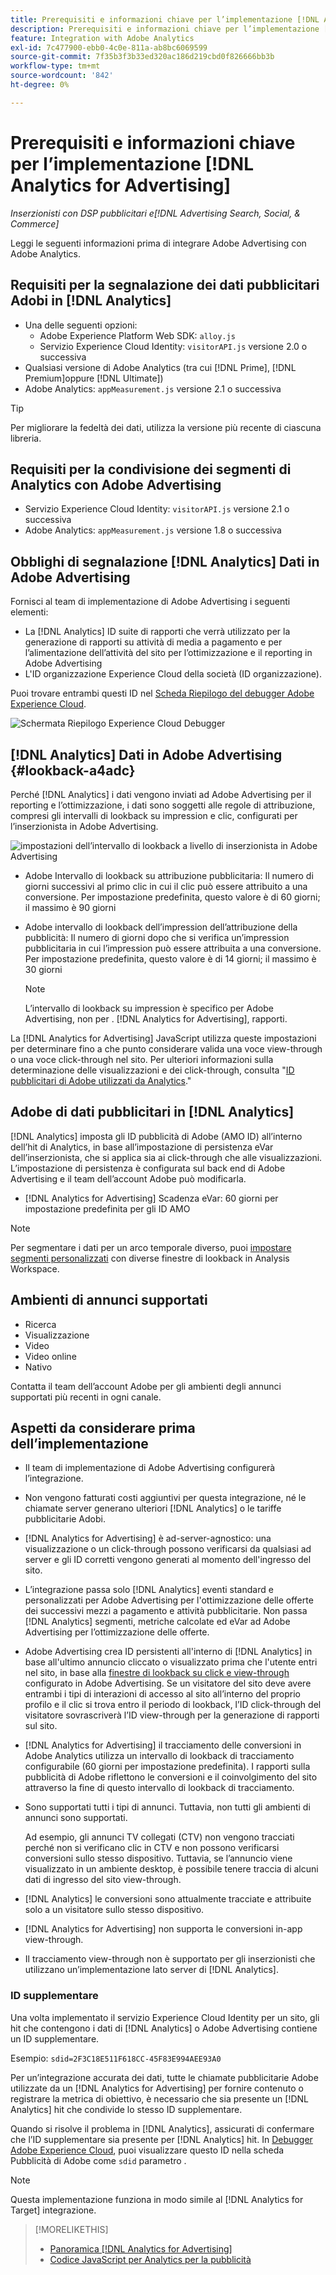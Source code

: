 ```yaml
---
title: Prerequisiti e informazioni chiave per l’implementazione [!DNL Analytics for Advertising]
description: Prerequisiti e informazioni chiave per l’implementazione [!DNL Analytics for Advertising]
feature: Integration with Adobe Analytics
exl-id: 7c477900-ebb0-4c0e-811a-ab8bc6069599
source-git-commit: 7f35b3f3b33ed320ac186d219cbd0f826666bb3b
workflow-type: tm+mt
source-wordcount: '842'
ht-degree: 0%

---
```


# Prerequisiti e informazioni chiave per l’implementazione [!DNL Analytics for Advertising]

*Inserzionisti con DSP pubblicitari e[!DNL Advertising Search, Social, & Commerce]*

Leggi le seguenti informazioni prima di integrare Adobe Advertising con Adobe Analytics.

## Requisiti per la segnalazione dei dati pubblicitari Adobi in [!DNL Analytics]

* Una delle seguenti opzioni:
   * Adobe Experience Platform Web SDK: `alloy.js`
   * Servizio Experience Cloud Identity: `visitorAPI.js` versione 2.0 o successiva
* Qualsiasi versione di Adobe Analytics (tra cui [!DNL Prime], [!DNL Premium]oppure [!DNL Ultimate])
* Adobe Analytics: `appMeasurement.js` versione 2.1 o successiva

>[!TIP]
>
>Per migliorare la fedeltà dei dati, utilizza la versione più recente di ciascuna libreria.

## Requisiti per la condivisione dei segmenti di Analytics con Adobe Advertising

* Servizio Experience Cloud Identity: `visitorAPI.js` versione 2.1 o successiva
* Adobe Analytics: `appMeasurement.js` versione 1.8 o successiva

## Obblighi di segnalazione [!DNL Analytics] Dati in Adobe Advertising

Fornisci al team di implementazione di Adobe Advertising i seguenti elementi:

* La [!DNL Analytics] ID suite di rapporti che verrà utilizzato per la generazione di rapporti su attività di media a pagamento e per l’alimentazione dell’attività del sito per l’ottimizzazione e il reporting in Adobe Advertising
* L&#39;ID organizzazione Experience Cloud della società (ID organizzazione).

Puoi trovare entrambi questi ID nel [Scheda Riepilogo del debugger Adobe Experience Cloud](https://experienceleague.adobe.com/docs/debugger/using-v2/summary.html).

![Schermata Riepilogo Experience Cloud Debugger](/help/integrations/assets/a4adc-debugger-summary.png)

## [!DNL Analytics] Dati in Adobe Advertising {#lookback-a4adc}

Perché [!DNL Analytics] i dati vengono inviati ad Adobe Advertising per il reporting e l’ottimizzazione, i dati sono soggetti alle regole di attribuzione, compresi gli intervalli di lookback su impression e clic, configurati per l’inserzionista in Adobe Advertising.

![impostazioni dell’intervallo di lookback a livello di inserzionista in Adobe Advertising](/help/integrations/assets/a4adc-lookbacks.png)

* Adobe Intervallo di lookback su attribuzione pubblicitaria: Il numero di giorni successivi al primo clic in cui il clic può essere attribuito a una conversione. Per impostazione predefinita, questo valore è di 60 giorni; il massimo è 90 giorni
* Adobe intervallo di lookback dell’impression dell’attribuzione della pubblicità: Il numero di giorni dopo che si verifica un’impression pubblicitaria in cui l’impression può essere attribuita a una conversione. Per impostazione predefinita, questo valore è di 14 giorni; il massimo è 30 giorni

   >[!NOTE]
   >
   > L’intervallo di lookback su impression è specifico per Adobe Advertising, non per . [!DNL Analytics for Advertising], rapporti.

La [!DNL Analytics for Advertising] JavaScript utilizza queste impostazioni per determinare fino a che punto considerare valida una voce view-through o una voce click-through nel sito. Per ulteriori informazioni sulla determinazione delle visualizzazioni e dei click-through, consulta &quot;[ID pubblicitari di Adobe utilizzati da Analytics](ids.md).&quot;

## Adobe di dati pubblicitari in [!DNL Analytics]

[!DNL Analytics] imposta gli ID pubblicità di Adobe (AMO ID) all’interno dell’hit di Analytics, in base all’impostazione di persistenza eVar dell’inserzionista, che si applica sia ai click-through che alle visualizzazioni. L’impostazione di persistenza è configurata sul back end di Adobe Advertising e il team dell’account Adobe può modificarla.

* [!DNL Analytics for Advertising] Scadenza eVar: 60 giorni per impostazione predefinita per gli ID AMO

>[!NOTE]
>
>Per segmentare i dati per un arco temporale diverso, puoi [impostare segmenti personalizzati](https://experienceleague.adobe.com/docs/analytics/components/segmentation/segmentation-workflow/seg-build.html) con diverse finestre di lookback in Analysis Workspace.

## Ambienti di annunci supportati

* Ricerca
* Visualizzazione
* Video
* Video online
* Nativo

Contatta il team dell’account Adobe per gli ambienti degli annunci supportati più recenti in ogni canale.

## Aspetti da considerare prima dell’implementazione

* Il team di implementazione di Adobe Advertising configurerà l’integrazione.

* Non vengono fatturati costi aggiuntivi per questa integrazione, né le chiamate server generano ulteriori [!DNL Analytics] o le tariffe pubblicitarie Adobi.

* [!DNL Analytics for Advertising] è ad-server-agnostico: una visualizzazione o un click-through possono verificarsi da qualsiasi ad server e gli ID corretti vengono generati al momento dell&#39;ingresso del sito.

* L’integrazione passa solo [!DNL Analytics] eventi standard e personalizzati per Adobe Advertising per l&#39;ottimizzazione delle offerte dei successivi mezzi a pagamento e attività pubblicitarie. Non passa [!DNL Analytics] segmenti, metriche calcolate ed eVar ad Adobe Advertising per l’ottimizzazione delle offerte.

* Adobe Advertising crea ID persistenti all&#39;interno di [!DNL Analytics] in base all&#39;ultimo annuncio cliccato o visualizzato prima che l&#39;utente entri nel sito, in base alla [finestre di lookback su click e view-through](#lookback-a4adc) configurato in Adobe Advertising. Se un visitatore del sito deve avere entrambi i tipi di interazioni di accesso al sito all’interno del proprio profilo e il clic si trova entro il periodo di lookback, l’ID click-through del visitatore sovrascriverà l’ID view-through per la generazione di rapporti sul sito.

* [!DNL Analytics for Advertising] il tracciamento delle conversioni in Adobe Analytics utilizza un intervallo di lookback di tracciamento configurabile (60 giorni per impostazione predefinita). I rapporti sulla pubblicità di Adobe riflettono le conversioni e il coinvolgimento del sito attraverso la fine di questo intervallo di lookback di tracciamento.

* Sono supportati tutti i tipi di annunci. Tuttavia, non tutti gli ambienti di annunci sono supportati.

   Ad esempio, gli annunci TV collegati (CTV) non vengono tracciati perché non si verificano clic in CTV e non possono verificarsi conversioni sullo stesso dispositivo. Tuttavia, se l’annuncio viene visualizzato in un ambiente desktop, è possibile tenere traccia di alcuni dati di ingresso del sito view-through.

* [!DNL Analytics] le conversioni sono attualmente tracciate e attribuite solo a un visitatore sullo stesso dispositivo.

* [!DNL Analytics for Advertising] non supporta le conversioni in-app view-through.

* Il tracciamento view-through non è supportato per gli inserzionisti che utilizzano un’implementazione lato server di [!DNL Analytics].

### ID supplementare

Una volta implementato il servizio Experience Cloud Identity per un sito, gli hit che contengono i dati di [!DNL Analytics] o Adobe Advertising contiene un ID supplementare.

Esempio: `sdid=2F3C18E511F618CC-45F83E994AEE93A0`

Per un’integrazione accurata dei dati, tutte le chiamate pubblicitarie Adobe utilizzate da un [!DNL Analytics for Advertising] per fornire contenuto o registrare la metrica di obiettivo, è necessario che sia presente un [!DNL Analytics] hit che condivide lo stesso ID supplementare.

Quando si risolve il problema in [!DNL Analytics], assicurati di confermare che l’ID supplementare sia presente per [!DNL Analytics] hit. In [Debugger Adobe Experience Cloud](https://experienceleague.adobe.com/docs/debugger/using-v2/summary.html), puoi visualizzare questo ID nella scheda Pubblicità di Adobe come `sdid` parametro .

>[!NOTE]
>
> Questa implementazione funziona in modo simile al [!DNL Analytics for Target] integrazione.

>[!MORELIKETHIS]
>
>* [Panoramica [!DNL Analytics for Advertising]](overview.md)
>* [Codice JavaScript per Analytics per la pubblicità](/help/integrations/analytics/javascript.md)

